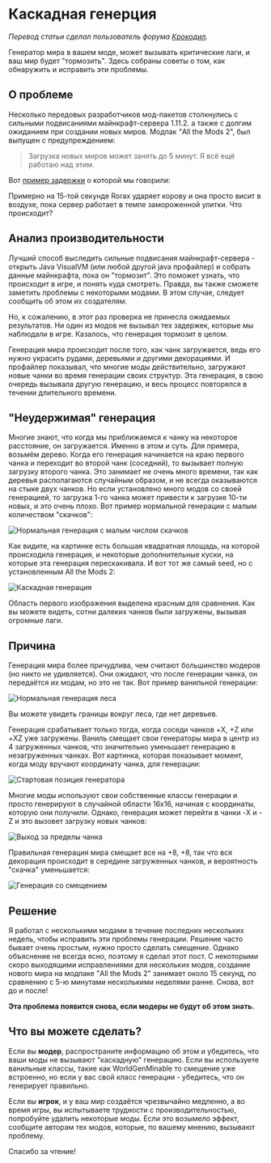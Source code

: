 # Каскадная генерция

_Перевод статьи сделал пользователь форума [Крокодил](https://forum.mcmodding.ru/members/%D0%9A%D1%80%D0%BE%D0%BA%D0%BE%D0%B4%D0%B8%D0%BB.4289/)._

Генератор мира в вашем моде, может вызывать критические лаги, и ваш мир будет "тормозить". Здесь собраны советы о том, как обнаружить и исправить эти проблемы.

## О проблеме

Несколько передовых разработчиков мод-пакетов столкнулись с сильными подвисаниями майнкрафт-сервера 1.11.2. а также с долгим ожиданием при создании новых миров.
Модпак "All the Mods 2", был выпущен с предупреждением:

> Загрузка новых миров может занять до 5 минут. Я всё ещё работаю над этим.

Вот [пример задержки](https://youtu.be/fXTbAb2Ogeo?t=16s) о которой мы говорили:

Примерно на 15-той секунде Rorax ударяет корову и она просто висит в воздухе, пока сервер работает в темпе замороженной улитки. Что происходит?

## Анализ производительности

Лучший способ выследить сильные подвисания майнкрафт-сервера - открыть Java VisualVM (или любой другой java профайлер) и собрать данные майнкрафта, пока он "тормозит".
Это поможет узнать, что происходит в игре, и понять куда смотреть. Правда, вы также сможете заметить проблемы с некоторыми модами. В этом случае, следует сообщить об этом их создателям.

Но, к сожалению, в этот раз проверка не принесла ожидаемых результатов. Ни один из модов не вызывал тех задержек, которые мы наблюдали в игре. Казалось, что генерация тормозит в целом.

Генерация мира происходит после того, как чанк загружается, ведь его нужно украсить рудами, деревьями и другими декорациями. И профайлер показывал, что многие моды действительно, загружают новые чанки во время генерации своих структур. Эта генерация, в свою очередь вызывала другую генерацию, и весь процесс повторялся в течении длительного времени.

## "Неудержимая" генерация

Многие знают, что когда мы приближаемся к чанку на некоторое расстояние, он загружается. Именно в этом и суть.
Для примера, возьмём дерево. Когда его генерация начинается на краю первого чанка и переходит во второй чанк (соседний), то вызывает полную загрузку второго чанка. Это занимает не очень много времени, так как деревья располагаются случайным образом, и не всегда оказываются на стыке двух чанков. Но если установлено много модов со своей генерацией, то загрузка 1-го чанка может привести к загрузке 10-ти новых, и это очень плохо.
Вот пример нормальной генерации с малым количеством "скачков":

![Нормальная генерация с малым числом скачков](images/normal_generation.png)

Как видите, на картинке есть большая квадратная площадь, на которой происходила генерация, и некоторые дополнительные куски, на которые эта генерация перескакивала.
И вот тот же самый seed, но с установленным All the Mods 2:

![Каскадная генерация](images/cascade_generation.png)

Область первого изображения выделена красным для сравнения.
Как вы можете видеть, сотни далеких чанков были загружены, вызывая огромные лаги.

## Причина

Генерация мира более причудлива, чем считают большинство модеров (но никто не удивляется).
Они ожидают, что после генерации чанка, он передаётся их модам, но это не так.
Вот пример ванильной генерации:

![Нормальная генерация леса](images/normal_generation_no_edges.png)

Вы можете увидеть границы вокруг леса, где нет деревьев.

Генерация срабатывает только тогда, когда соседи чанков +X, +Z или +XZ уже загружены. Ваниль смещает свои генераторы мира в центр из 4 загруженных чанков, что значительно уменьшает генерацию в незагруженных чанках.
Вот картинка, которая показывает момент, когда моду вручают координату чанка, для генерации:

![Стартовая позиция генератора](images/generation_start_position.png)

Многие моды используют свои собственные классы генерации и просто генерируют в случайной области 16x16, начиная с координаты, которую они получили.
Однако, генерация может перейти в чанки -X и -Z и это вызовет загрузку новых чанков:

![Выход за пределы чанка](images/generation_out_of_chunk.png)

Правильная генерация мира смещает все на +8, +8, так что вся декорация происходит в середине загруженных чанков, и вероятность "скачка" уменьшается:

![Генерация со смещением](images/translated_generation.png)

## Решение

Я работал с несколькими модами в течение последних нескольких недель, чтобы исправить эти проблемы генерации.
Решение часто бывает очень простым, нужно просто сделать смещение. Однако объяснение не всегда ясно, поэтому я сделал этот пост.
С некоторыми скоро выходящими исправлениями для нескольких модов, создание нового мира на модпаке "All the Mods 2" занимает около 15 секунд, по сравнению с 5-ю минутами несколькими неделями ранне. Снова, вот до и после!

**Эта проблема появится снова, если модеры не будут об этом знать.**

## Что вы можете сделать?

Если вы **модер**, распространите информацию об этом и убедитесь, что ваши моды не вызывают "каскадную" генерацию. Если вы используете ванильные классы, такие как WorldGenMinable то смещение уже встроенно, но если у вас свой класс генерации - убедитесь, что он генерирует правильно.

Если вы **игрок**, и у ваш мир создаётся чрезвычайно медленно, а во время игры, вы испытываете трудности с производительностью, попробуйте удалить некоторые моды. Если это возымело эффект, сообщите авторам тех модов, которые, по вашему мнению, вызывают проблему.

Спасибо за чтение!